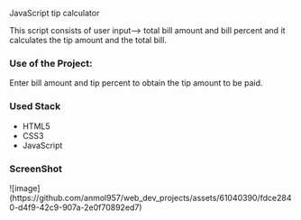 <a>JavaScript tip calculator</a>

<p>This script consists of user input--> total bill amount and bill percent and it calculates the tip amount and the total bill.</p>

### Use of the Project:

<p>Enter bill amount and tip percent to obtain the tip amount to be paid.</p>

<h3>Used Stack</h3>
<ul>
  <li>HTML5</li>
  <li>CSS3</li>
  <li>JavaScript</li>
</ul>


<h3> ScreenShot </h3>
![image](https://github.com/anmol957/web_dev_projects/assets/61040390/fdce2840-d4f9-42c9-907a-2e0f70892ed7)

<br>
